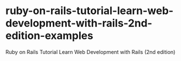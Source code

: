 ruby-on-rails-tutorial-learn-web-development-with-rails-2nd-edition-examples
============================================================================

Ruby on Rails Tutorial Learn Web Development with Rails (2nd edition)